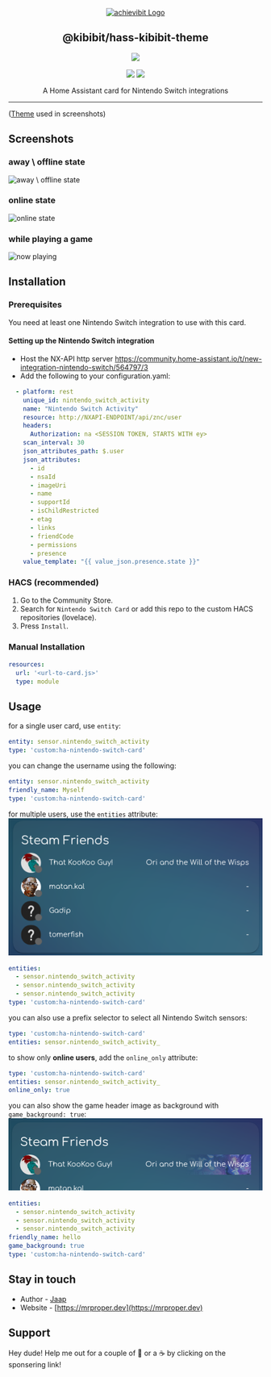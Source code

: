 <p align="center">
  <a href="https://github.com/GewoonJaap/ha-nintendo-switch-card/" target="blank"><img src="https://thatkookooguy.github.io/https-assets/screenshots/ha-nintendo-switch-card-logo.png" width="500" alt="achievibit Logo" />
  </a>
  <h2 align="center">
    @kibibit/hass-kibibit-theme
  </h2>
</p>
<p align="center">
  <a href="https://www.npmjs.com/package/@gewoonjaap/ha-nintendo-switch-card"><img src="https://img.shields.io/npm/v/@kibibit/ha-nintendo-switch-card/latest.svg?style=for-the-badge&logo=npm&color=CB3837"></a>
</p>
<p align="center">
  <a href="https://github.com/custom-components/hacs"><img src="https://img.shields.io/badge/HACS-Default-orange.svg"></a>
  <a href="https://imgur.com/gallery/SQJNbWb"><img src="https://img.shields.io/badge/Screenshots-Click_Here-ff3860.svg"></a>
</p>
<p align="center">
  A Home Assistant card for Nintendo Switch integrations
</p>
<hr>

([Theme](https://github.com/kibibit/hass-kibibit-theme) used in screenshots)

## Screenshots

### away \ offline state

![away \ offline state](https://thatkookooguy.github.io/https-assets/screenshots/ha-nintendo-switch-card-offline.jpeg)

### online state

![online state](https://thatkookooguy.github.io/https-assets/screenshots/ha-nintendo-switch-card-online.jpeg)

### while playing a game

![now playing](https://thatkookooguy.github.io/https-assets/screenshots/ha-nintendo-switch-card-now-playing.jpeg)

## Installation

### Prerequisites
You need at least one Nintendo Switch integration to use with this card.

#### Setting up the Nintendo Switch integration
- Host the NX-API http server https://community.home-assistant.io/t/new-integration-nintendo-switch/564797/3
- Add the following to your configuration.yaml:
```yaml
  - platform: rest
    unique_id: nintendo_switch_activity
    name: "Nintendo Switch Activity"
    resource: http://NXAPI-ENDPOINT/api/znc/user
    headers:
      Authorization: na <SESSION TOKEN, STARTS WITH ey>
    scan_interval: 30
    json_attributes_path: $.user
    json_attributes:
      - id
      - nsaId
      - imageUri
      - name
      - supportId
      - isChildRestricted
      - etag
      - links
      - friendCode
      - permissions
      - presence
    value_template: "{{ value_json.presence.state }}"
```

### HACS (recommended)

1. Go to the Community Store.
2. Search for `Nintendo Switch Card` or add this repo to the custom HACS repositories (lovelace).
3. Press `Install`.

### Manual Installation

```yaml
resources:
  url: '<url-to-card.js>'
  type: module
```

## Usage

for a single user card, use `entity`:

```yaml
entity: sensor.nintendo_switch_activity
type: 'custom:ha-nintendo-switch-card'
```

you can change the username using the following:

```yaml
entity: sensor.nintendo_switch_activity
friendly_name: Myself
type: 'custom:ha-nintendo-switch-card'
```

for multiple users, use the `entities` attribute:
![](screenshots/multi.png)

```yaml
entities:
  - sensor.nintendo_switch_activity
  - sensor.nintendo_switch_activity
  - sensor.nintendo_switch_activity
type: 'custom:ha-nintendo-switch-card'
```

you can also use a prefix selector to select all Nintendo Switch sensors:

```yaml
type: 'custom:ha-nintendo-switch-card'
entities: sensor.nintendo_switch_activity_
```

to show only **online users**, add the `online_only` attribute:

```yaml
type: 'custom:ha-nintendo-switch-card'
entities: sensor.nintendo_switch_activity_
online_only: true
```

you can also show the game header image as background with `game_background: true`:
![](screenshots/game-bg.png)

```yaml
entities:
  - sensor.nintendo_switch_activity
  - sensor.nintendo_switch_activity
  - sensor.nintendo_switch_activity
friendly_name: hello
game_background: true
type: 'custom:ha-nintendo-switch-card'
```

## Stay in touch

- Author - [Jaap](https://github.com/GewoonJaap)
- Website - [https://mrproper.dev](https://mrproper.dev)

## Support

Hey dude! Help me out for a couple of :beers: or a :coffee: by clicking on the sponsering link!
